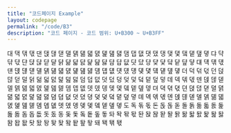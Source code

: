 ```yaml
---
title: "코드페이지 Example"
layout: codepage
permalink: "/code/B3"
description: "코드 페이지 - 코드 범위: U+B300 ~ U+B3FF"
---
```


<span class="character">대</span>
<span class="character">댁</span>
<span class="character">댂</span>
<span class="character">댃</span>
<span class="character">댄</span>
<span class="character">댅</span>
<span class="character">댆</span>
<span class="character">댇</span>
<span class="character">댈</span>
<span class="character">댉</span>
<span class="character">댊</span>
<span class="character">댋</span>
<span class="character">댌</span>
<span class="character">댍</span>
<span class="character">댎</span>
<span class="character">댏</span>
<span class="character">댐</span>
<span class="character">댑</span>
<span class="character">댒</span>
<span class="character">댓</span>
<span class="character">댔</span>
<span class="character">댕</span>
<span class="character">댖</span>
<span class="character">댗</span>
<span class="character">댘</span>
<span class="character">댙</span>
<span class="character">댚</span>
<span class="character">댛</span>
<span class="character">댜</span>
<span class="character">댝</span>
<span class="character">댞</span>
<span class="character">댟</span>
<span class="character">댠</span>
<span class="character">댡</span>
<span class="character">댢</span>
<span class="character">댣</span>
<span class="character">댤</span>
<span class="character">댥</span>
<span class="character">댦</span>
<span class="character">댧</span>
<span class="character">댨</span>
<span class="character">댩</span>
<span class="character">댪</span>
<span class="character">댫</span>
<span class="character">댬</span>
<span class="character">댭</span>
<span class="character">댮</span>
<span class="character">댯</span>
<span class="character">댰</span>
<span class="character">댱</span>
<span class="character">댲</span>
<span class="character">댳</span>
<span class="character">댴</span>
<span class="character">댵</span>
<span class="character">댶</span>
<span class="character">댷</span>
<span class="character">댸</span>
<span class="character">댹</span>
<span class="character">댺</span>
<span class="character">댻</span>
<span class="character">댼</span>
<span class="character">댽</span>
<span class="character">댾</span>
<span class="character">댿</span>
<span class="character">덀</span>
<span class="character">덁</span>
<span class="character">덂</span>
<span class="character">덃</span>
<span class="character">덄</span>
<span class="character">덅</span>
<span class="character">덆</span>
<span class="character">덇</span>
<span class="character">덈</span>
<span class="character">덉</span>
<span class="character">덊</span>
<span class="character">덋</span>
<span class="character">덌</span>
<span class="character">덍</span>
<span class="character">덎</span>
<span class="character">덏</span>
<span class="character">덐</span>
<span class="character">덑</span>
<span class="character">덒</span>
<span class="character">덓</span>
<span class="character">더</span>
<span class="character">덕</span>
<span class="character">덖</span>
<span class="character">덗</span>
<span class="character">던</span>
<span class="character">덙</span>
<span class="character">덚</span>
<span class="character">덛</span>
<span class="character">덜</span>
<span class="character">덝</span>
<span class="character">덞</span>
<span class="character">덟</span>
<span class="character">덠</span>
<span class="character">덡</span>
<span class="character">덢</span>
<span class="character">덣</span>
<span class="character">덤</span>
<span class="character">덥</span>
<span class="character">덦</span>
<span class="character">덧</span>
<span class="character">덨</span>
<span class="character">덩</span>
<span class="character">덪</span>
<span class="character">덫</span>
<span class="character">덬</span>
<span class="character">덭</span>
<span class="character">덮</span>
<span class="character">덯</span>
<span class="character">데</span>
<span class="character">덱</span>
<span class="character">덲</span>
<span class="character">덳</span>
<span class="character">덴</span>
<span class="character">덵</span>
<span class="character">덶</span>
<span class="character">덷</span>
<span class="character">델</span>
<span class="character">덹</span>
<span class="character">덺</span>
<span class="character">덻</span>
<span class="character">덼</span>
<span class="character">덽</span>
<span class="character">덾</span>
<span class="character">덿</span>
<span class="character">뎀</span>
<span class="character">뎁</span>
<span class="character">뎂</span>
<span class="character">뎃</span>
<span class="character">뎄</span>
<span class="character">뎅</span>
<span class="character">뎆</span>
<span class="character">뎇</span>
<span class="character">뎈</span>
<span class="character">뎉</span>
<span class="character">뎊</span>
<span class="character">뎋</span>
<span class="character">뎌</span>
<span class="character">뎍</span>
<span class="character">뎎</span>
<span class="character">뎏</span>
<span class="character">뎐</span>
<span class="character">뎑</span>
<span class="character">뎒</span>
<span class="character">뎓</span>
<span class="character">뎔</span>
<span class="character">뎕</span>
<span class="character">뎖</span>
<span class="character">뎗</span>
<span class="character">뎘</span>
<span class="character">뎙</span>
<span class="character">뎚</span>
<span class="character">뎛</span>
<span class="character">뎜</span>
<span class="character">뎝</span>
<span class="character">뎞</span>
<span class="character">뎟</span>
<span class="character">뎠</span>
<span class="character">뎡</span>
<span class="character">뎢</span>
<span class="character">뎣</span>
<span class="character">뎤</span>
<span class="character">뎥</span>
<span class="character">뎦</span>
<span class="character">뎧</span>
<span class="character">뎨</span>
<span class="character">뎩</span>
<span class="character">뎪</span>
<span class="character">뎫</span>
<span class="character">뎬</span>
<span class="character">뎭</span>
<span class="character">뎮</span>
<span class="character">뎯</span>
<span class="character">뎰</span>
<span class="character">뎱</span>
<span class="character">뎲</span>
<span class="character">뎳</span>
<span class="character">뎴</span>
<span class="character">뎵</span>
<span class="character">뎶</span>
<span class="character">뎷</span>
<span class="character">뎸</span>
<span class="character">뎹</span>
<span class="character">뎺</span>
<span class="character">뎻</span>
<span class="character">뎼</span>
<span class="character">뎽</span>
<span class="character">뎾</span>
<span class="character">뎿</span>
<span class="character">돀</span>
<span class="character">돁</span>
<span class="character">돂</span>
<span class="character">돃</span>
<span class="character">도</span>
<span class="character">독</span>
<span class="character">돆</span>
<span class="character">돇</span>
<span class="character">돈</span>
<span class="character">돉</span>
<span class="character">돊</span>
<span class="character">돋</span>
<span class="character">돌</span>
<span class="character">돍</span>
<span class="character">돎</span>
<span class="character">돏</span>
<span class="character">돐</span>
<span class="character">돑</span>
<span class="character">돒</span>
<span class="character">돓</span>
<span class="character">돔</span>
<span class="character">돕</span>
<span class="character">돖</span>
<span class="character">돗</span>
<span class="character">돘</span>
<span class="character">동</span>
<span class="character">돚</span>
<span class="character">돛</span>
<span class="character">돜</span>
<span class="character">돝</span>
<span class="character">돞</span>
<span class="character">돟</span>
<span class="character">돠</span>
<span class="character">돡</span>
<span class="character">돢</span>
<span class="character">돣</span>
<span class="character">돤</span>
<span class="character">돥</span>
<span class="character">돦</span>
<span class="character">돧</span>
<span class="character">돨</span>
<span class="character">돩</span>
<span class="character">돪</span>
<span class="character">돫</span>
<span class="character">돬</span>
<span class="character">돭</span>
<span class="character">돮</span>
<span class="character">돯</span>
<span class="character">돰</span>
<span class="character">돱</span>
<span class="character">돲</span>
<span class="character">돳</span>
<span class="character">돴</span>
<span class="character">돵</span>
<span class="character">돶</span>
<span class="character">돷</span>
<span class="character">돸</span>
<span class="character">돹</span>
<span class="character">돺</span>
<span class="character">돻</span>
<span class="character">돼</span>
<span class="character">돽</span>
<span class="character">돾</span>
<span class="character">돿</span>